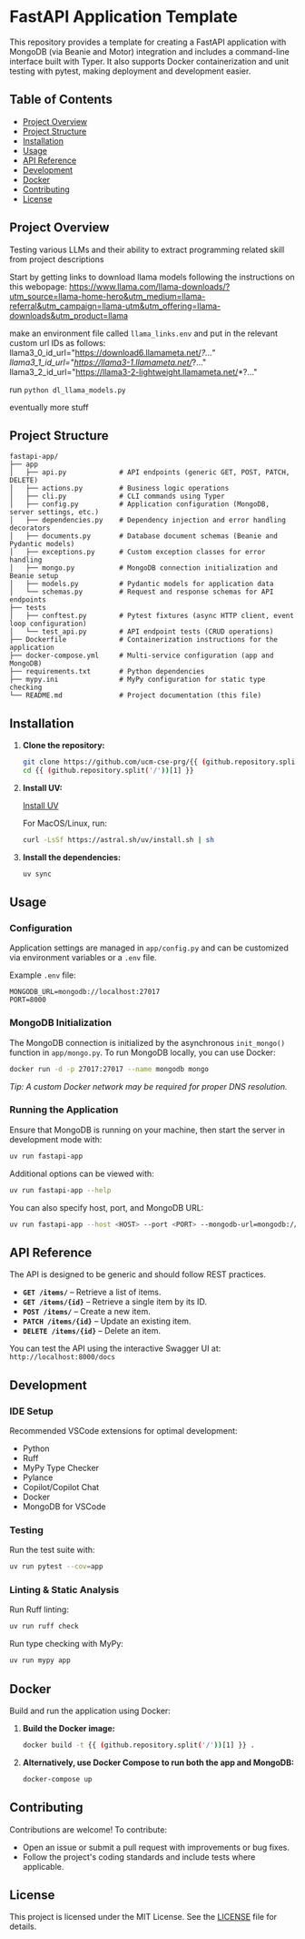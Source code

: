 # FastAPI Application Template

This repository provides a template for creating a FastAPI application with MongoDB (via Beanie and Motor) integration and includes a command-line interface built with Typer. It also supports Docker containerization and unit testing with pytest, making deployment and development easier.

## Table of Contents

- [Project Overview](#project-overview)
- [Project Structure](#project-structure)
- [Installation](#installation)
- [Usage](#usage)
- [API Reference](#api-reference)
- [Development](#development)
- [Docker](#docker)
- [Contributing](#contributing)
- [License](#license)

## Project Overview

Testing various LLMs and their ability to extract programming related skill from project descriptions

Start by getting links to download llama models following the instructions on this webopage:
https://www.llama.com/llama-downloads/?utm_source=llama-home-hero&utm_medium=llama-referral&utm_campaign=llama-utm&utm_offering=llama-downloads&utm_product=llama

make an environment file called `llama_links.env` and put in the relevant custom url IDs as follows:
llama3_0_id_url="https://download6.llamameta.net/*?..."
llama3_1_id_url="https://llama3-1.llamameta.net/*?..."
llama3_2_id_url="https://llama3-2-lightweight.llamameta.net/*?..."

run `python dl_llama_models.py`

eventually more stuff

## Project Structure

```
fastapi-app/
├── app
│   ├── api.py             # API endpoints (generic GET, POST, PATCH, DELETE)
│   ├── actions.py         # Business logic operations
│   ├── cli.py             # CLI commands using Typer
│   ├── config.py          # Application configuration (MongoDB, server settings, etc.)
│   ├── dependencies.py    # Dependency injection and error handling decorators
│   ├── documents.py       # Database document schemas (Beanie and Pydantic models)
│   ├── exceptions.py      # Custom exception classes for error handling
│   ├── mongo.py           # MongoDB connection initialization and Beanie setup
│   ├── models.py          # Pydantic models for application data
│   └── schemas.py         # Request and response schemas for API endpoints
├── tests
│   ├── conftest.py        # Pytest fixtures (async HTTP client, event loop configuration)
│   └── test_api.py        # API endpoint tests (CRUD operations)
├── Dockerfile             # Containerization instructions for the application
├── docker-compose.yml     # Multi-service configuration (app and MongoDB)
├── requirements.txt       # Python dependencies
├── mypy.ini               # MyPy configuration for static type checking
└── README.md              # Project documentation (this file)
```

## Installation

1. **Clone the repository:**

   ```bash
   git clone https://github.com/ucm-cse-prg/{{ (github.repository.split('/'))[1] }}.git
   cd {{ (github.repository.split('/'))[1] }}
   ```

2. **Install UV:**

   [Install UV](https://docs.astral.sh/uv/getting-started/installation/)

   For MacOS/Linux, run:

   ```bash
   curl -LsSf https://astral.sh/uv/install.sh | sh
   ```

3. **Install the dependencies:**

   ```bash
   uv sync
   ```

## Usage

### Configuration

Application settings are managed in `app/config.py` and can be customized via environment variables or a `.env` file.

Example `.env` file:

```plaintext
MONGODB_URL=mongodb://localhost:27017
PORT=8000
```

### MongoDB Initialization

The MongoDB connection is initialized by the asynchronous `init_mongo()` function in `app/mongo.py`. To run MongoDB locally, you can use Docker:

```bash
docker run -d -p 27017:27017 --name mongodb mongo
```

*Tip: A custom Docker network may be required for proper DNS resolution.*

### Running the Application

Ensure that MongoDB is running on your machine, then start the server in development mode with:

```bash
uv run fastapi-app
```

Additional options can be viewed with:

```bash
uv run fastapi-app --help
```

You can also specify host, port, and MongoDB URL:

```bash
uv run fastapi-app --host <HOST> --port <PORT> --mongodb-url=mongodb://localhost:27017
```

## API Reference

The API is designed to be generic and should follow REST practices.

- **`GET /items/`** – Retrieve a list of items.
- **`GET /items/{id}`** – Retrieve a single item by its ID.
- **`POST /items/`** – Create a new item.
- **`PATCH /items/{id}`** – Update an existing item.
- **`DELETE /items/{id}`** – Delete an item.

You can test the API using the interactive Swagger UI at:  
`http://localhost:8000/docs`

## Development

### IDE Setup

Recommended VSCode extensions for optimal development:
- Python
- Ruff
- MyPy Type Checker
- Pylance
- Copilot/Copilot Chat
- Docker
- MongoDB for VSCode

### Testing

Run the test suite with:

```bash
uv run pytest --cov=app
```

### Linting & Static Analysis

Run Ruff linting:

```bash
uv run ruff check
```

Run type checking with MyPy:

```bash
uv run mypy app
```

## Docker

Build and run the application using Docker:

1. **Build the Docker image:**

   ```bash
   docker build -t {{ (github.repository.split('/'))[1] }} .
   ```

2. **Alternatively, use Docker Compose to run both the app and MongoDB:**

   ```bash
   docker-compose up
   ```

## Contributing

Contributions are welcome! To contribute:

- Open an issue or submit a pull request with improvements or bug fixes.
- Follow the project's coding standards and include tests where applicable.

## License

This project is licensed under the MIT License. See the [LICENSE](LICENSE) file for details.
